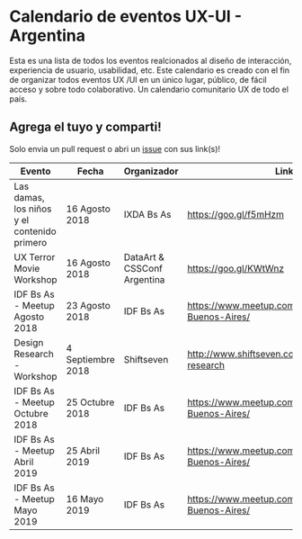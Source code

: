 # Calendario de eventos UX-UI - Argentina

Esta es una lista de todos los eventos realcionados al diseño de interacción, experiencia de usuario, usabilidad, etc. Este calendario es creado con el fin de organizar todos eventos UX /UI en un único lugar, público, de fácil acceso y sobre todo colaborativo. Un calendario comunitario UX de todo el país. 

## Agrega el tuyo y comparti!
Solo envia un pull request o abri un [issue](https://github.com/sebadamore/calendario-ux/issues) con sus link(s)!

Evento              | Fecha | Organizador | Link |
------------------- | --------- | ------------ | ---- |
Las damas, los niños y el contenido primero |  16 Agosto 2018   | IXDA Bs As | https://goo.gl/f5mHzm
UX Terror Movie Workshop | 16 Agosto 2018 | DataArt & CSSConf Argentina | https://goo.gl/KWtWnz
IDF Bs As - Meetup Agosto 2018 | 23 Agosto 2018 | IDF Bs As | https://www.meetup.com/es-ES/IDF-Buenos-Aires/
Design Research - Workshop |  4 Septiembre 2018   | Shiftseven | http://www.shiftseven.co/workshops/design-research
IDF Bs As - Meetup Octubre 2018 | 25 Octubre 2018 | IDF Bs As | https://www.meetup.com/es-ES/IDF-Buenos-Aires/
IDF Bs As - Meetup Abril 2019 | 25 Abril 2019 | IDF Bs As | https://www.meetup.com/es-ES/IDF-Buenos-Aires/
IDF Bs As - Meetup Mayo 2019 | 16 Mayo 2019 | IDF Bs As | https://www.meetup.com/es-ES/IDF-Buenos-Aires/
